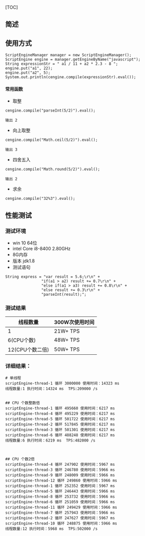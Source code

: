 [TOC]

## 简述


## 使用方式


```
ScriptEngineManager manager = new ScriptEngineManager();
ScriptEngine engine = manager.getEngineByName("javascript");
String expressionStr = " a1 / 11 + a2 * 2.3 - 8 ";
engine.put("a1", 22);
engine.put("a2", 5);
System.out.println(cengine.compile(expressionStr).eval());
```


#### 常用函数

- 取整 

 
```
cengine.compile("parseInt(5/2)").eval();

输出 2
```

- 向上取整

```
cengine.compile("Math.ceil(5/2)").eval();

输出 3
```
- 四舍五入

```
cengine.compile("Math.round(5/2)").eval();

输出 2

```

- 求余

```
cengine.compile("32%3").eval();
```



## 性能测试

### 测试环境
- win 10 64位
- intel Core i8-8400 2.80GHz
- 8G内存
- 版本 jdk1.8
- 测试语句

```
String express = "var result = 5.6;\r\n" + 
				"if(a1 > a2) result += 0.7\r\n" + 
				"else if(a1 > a3) result += 0.8\r\n" + 
				"else result += 0.3\r\n" + 
				"parseInt(result);";
```






### 测试结果

线程数量 | 300W次使用时间 |
---|---
1 | 21W+ TPS |
6(CPU个数) |48W+ TPS|
12(CPU个数二倍)|50W+ TPS|


### 详细结果：

```
# 单线程
scriptEngine-thread-1 循环 3000000 使用时间：14323 ms
线程数量:1 执行时间：14324 ms  TPS:209000 /s


## CPU 个数整数倍
scriptEngine-thread-1 循环 495660 使用时间：6217 ms
scriptEngine-thread-4 循环 495229 使用时间：6217 ms
scriptEngine-thread-5 循环 501722 使用时间：6217 ms
scriptEngine-thread-2 循环 517845 使用时间：6217 ms
scriptEngine-thread-3 循环 501301 使用时间：6217 ms
scriptEngine-thread-6 循环 488248 使用时间：6217 ms
线程数量:6 执行时间：6219 ms  TPS:482000 /s



## CPU 个数2倍
scriptEngine-thread-4 循环 247902 使用时间：5967 ms
scriptEngine-thread-3 循环 246780 使用时间：5966 ms
scriptEngine-thread-9 循环 248009 使用时间：5966 ms
scriptEngine-thread-12 循环 249860 使用时间：5966 ms
scriptEngine-thread-1 循环 252352 使用时间：5967 ms
scriptEngine-thread-5 循环 246443 使用时间：5966 ms
scriptEngine-thread-8 循环 253732 使用时间：5966 ms
scriptEngine-thread-6 循环 251059 使用时间：5966 ms
scriptEngine-thread-11 循环 249429 使用时间：5966 ms
scriptEngine-thread-7 循环 257943 使用时间：5966 ms
scriptEngine-thread-2 循环 247627 使用时间：5967 ms
scriptEngine-thread-10 循环 248875 使用时间：5966 ms
线程数量:12 执行时间：5968 ms  TPS:502000 /s


```


